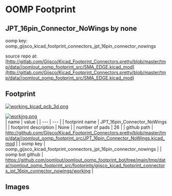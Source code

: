 # OOMP Footprint  
## JPT_16pin_Connector_NoWings  by none  
  
oomp key: oomp_gijsco_kicad_footprint_connectors_jpt_16pin_connector_nowings  
  
source repo at: [http://gitlab.com/Gijsco/Kicad_Footprint_Connectors.pretty/blob/master/tmp/data//oomlout_oomp_footprint_src/SMA_EDGE.kicad_mod](http://gitlab.com/Gijsco/Kicad_Footprint_Connectors.pretty/blob/master/tmp/data//oomlout_oomp_footprint_src/SMA_EDGE.kicad_mod)  
## Footprint  
  
[![working_kicad_pcb_3d.png](working_kicad_pcb_3d_600.png)](working_kicad_pcb_3d.png)  
  
[![working.png](working_600.png)](working.png)  
| name | value | 
| --- | --- | 
| footprint name | JPT_16pin_Connector_NoWings | 
| footprint description | None | 
| number of pads | 26 | 
| github path | http://github.com/Gijsco/Kicad_Footprint_Connectors.pretty/blob/master/tmp/data//oomlout_oomp_footprint_src/JPT_16pin_Connector_NoWings.kicad_mod | 
| oomp key | oomp_gijsco_kicad_footprint_connectors_jpt_16pin_connector_nowings | 
| oomp bot github | https://github.com/oomlout/oomlout_oomp_footprint_bot/tree/main/tmp/data//oomlout_oomp_footprint_src/footprints/gijsco_kicad_footprint_connectors_jpt_16pin_connector_nowings/working | 
## Images  
